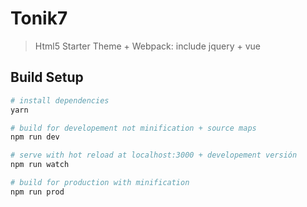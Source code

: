 # Tonik7

> Html5 Starter Theme + Webpack: include jquery + vue

## Build Setup

``` bash
# install dependencies
yarn

# build for developement not minification + source maps
npm run dev

# serve with hot reload at localhost:3000 + developement versión
npm run watch

# build for production with minification
npm run prod

```
